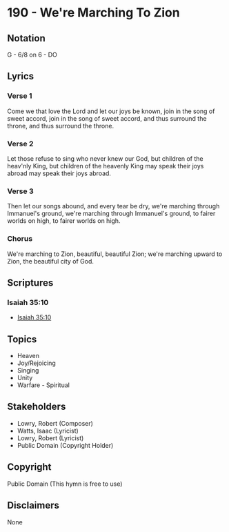# 190 - We're Marching To Zion

## Notation

G - 6/8 on 6 - DO

## Lyrics

### Verse 1

Come we that love the Lord and let our joys be known, join in the song of sweet accord, join in the song of sweet accord, and thus surround the throne, and thus surround the throne.

### Verse 2

Let those refuse to sing who never knew our God, but children of the heav'nly King, but children of the heavenly King may speak their joys abroad may speak their joys abroad.

### Verse 3

Then let our songs abound, and every tear be dry, we're marching through Immanuel's ground, we're marching through Immanuel's ground, to fairer worlds on high, to fairer worlds on high.

### Chorus

We're marching to Zion, beautiful, beautiful Zion; we're marching upward to Zion, the beautiful city of God.


## Scriptures

### Isaiah 35:10

- [Isaiah 35:10](https://www.biblegateway.com/passage/?search=Isaiah%2035%3A10)


## Topics

- Heaven
- Joy/Rejoicing
- Singing
- Unity
- Warfare - Spiritual

## Stakeholders

- Lowry, Robert (Composer)
- Watts, Isaac (Lyricist)
- Lowry, Robert (Lyricist)
- Public Domain (Copyright Holder)

## Copyright

Public Domain
(This hymn is free to use)

## Disclaimers

None

